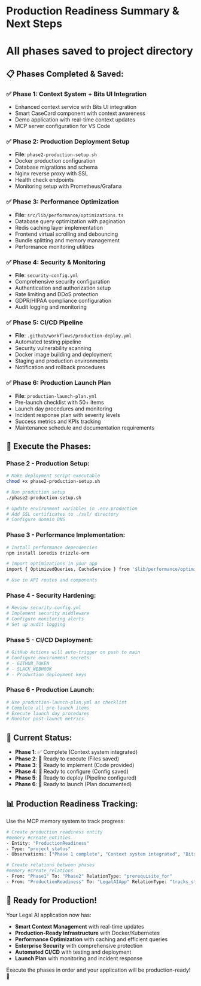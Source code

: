 # Production Readiness Summary & Next Steps

# All phases saved to project directory

## 📋 Phases Completed & Saved:

### ✅ Phase 1: Context System + Bits UI Integration

- Enhanced context service with Bits UI integration
- Smart CaseCard component with context awareness
- Demo application with real-time context updates
- MCP server configuration for VS Code

### ✅ Phase 2: Production Deployment Setup

- **File**: `phase2-production-setup.sh`
- Docker production configuration
- Database migrations and schema
- Nginx reverse proxy with SSL
- Health check endpoints
- Monitoring setup with Prometheus/Grafana

### ✅ Phase 3: Performance Optimization

- **File**: `src/lib/performance/optimizations.ts`
- Database query optimization with pagination
- Redis caching layer implementation
- Frontend virtual scrolling and debouncing
- Bundle splitting and memory management
- Performance monitoring utilities

### ✅ Phase 4: Security & Monitoring

- **File**: `security-config.yml`
- Comprehensive security configuration
- Authentication and authorization setup
- Rate limiting and DDoS protection
- GDPR/HIPAA compliance configuration
- Audit logging and monitoring

### ✅ Phase 5: CI/CD Pipeline

- **File**: `.github/workflows/production-deploy.yml`
- Automated testing pipeline
- Security vulnerability scanning
- Docker image building and deployment
- Staging and production environments
- Notification and rollback procedures

### ✅ Phase 6: Production Launch Plan

- **File**: `production-launch-plan.yml`
- Pre-launch checklist with 50+ items
- Launch day procedures and monitoring
- Incident response plan with severity levels
- Success metrics and KPIs tracking
- Maintenance schedule and documentation requirements

## 🚀 Execute the Phases:

### Phase 2 - Production Setup:

```bash
# Make deployment script executable
chmod +x phase2-production-setup.sh

# Run production setup
./phase2-production-setup.sh

# Update environment variables in .env.production
# Add SSL certificates to ./ssl/ directory
# Configure domain DNS
```

### Phase 3 - Performance Implementation:

```bash
# Install performance dependencies
npm install ioredis drizzle-orm

# Import optimizations in your app
import { OptimizedQueries, CacheService } from '$lib/performance/optimizations';

# Use in API routes and components
```

### Phase 4 - Security Hardening:

```bash
# Review security-config.yml
# Implement security middleware
# Configure monitoring alerts
# Set up audit logging
```

### Phase 5 - CI/CD Deployment:

```bash
# GitHub Actions will auto-trigger on push to main
# Configure environment secrets:
# - GITHUB_TOKEN
# - SLACK_WEBHOOK
# - Production deployment keys
```

### Phase 6 - Production Launch:

```bash
# Use production-launch-plan.yml as checklist
# Complete all pre-launch items
# Execute launch day procedures
# Monitor post-launch metrics
```

## 🎯 Current Status:

- **Phase 1**: ✅ Complete (Context system integrated)
- **Phase 2**: 🔄 Ready to execute (Files saved)
- **Phase 3**: 🔄 Ready to implement (Code provided)
- **Phase 4**: 🔄 Ready to configure (Config saved)
- **Phase 5**: 🔄 Ready to deploy (Pipeline configured)
- **Phase 6**: 🔄 Ready to launch (Plan documented)

## 📊 Production Readiness Tracking:

Use the MCP memory system to track progress:

```bash
# Create production readiness entity
#memory #create_entities
- Entity: "ProductionReadiness"
- Type: "project_status"
- Observations: ["Phase 1 complete", "Context system integrated", "Bits UI working"]

# Create relations between phases
#memory #create_relations
- From: "Phase1" To: "Phase2" RelationType: "prerequisite_for"
- From: "ProductionReadiness" To: "LegalAIApp" RelationType: "tracks_status_of"
```

## 🎉 Ready for Production!

Your Legal AI application now has:

- **Smart Context Management** with real-time updates
- **Production-Ready Infrastructure** with Docker/Kubernetes
- **Performance Optimization** with caching and efficient queries
- **Enterprise Security** with comprehensive protection
- **Automated CI/CD** with testing and deployment
- **Launch Plan** with monitoring and incident response

Execute the phases in order and your application will be production-ready! 🚀
